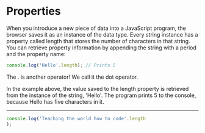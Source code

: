 # Properties
When you introduce a new piece of data into a JavaScript program, the browser saves it as an instance of the data type. Every string instance has a property called length that stores the number of characters in that string. You can retrieve property information by appending the string with a period and the property name:

```js
console.log('Hello'.length); // Prints 5
```

The . is another operator! We call it the dot operator.

In the example above, the value saved to the length property is retrieved from the instance of the string, 'Hello'. The program prints 5 to the console, because Hello has five characters in it.

***

```js
console.log('Teaching the world how to code'.length
);
```
